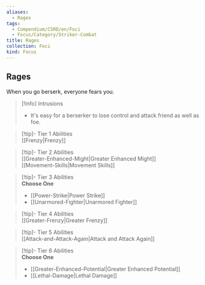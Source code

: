 ```yaml
---
aliases:
  - Rages
tags:
  - Compendium/CSRD/en/Foci
  - Focus/Category/Striker-Combat
title: Rages
collection: Foci
kind: Focus
---
```

## Rages  
When you go berserk, everyone fears you.  

>[!info] Intrusions  
>- It's easy for a berserker to lose control and attack friend as well as foe.  


>[!tip]- Tier 1 Abilities  
> [[Frenzy|Frenzy]]  


>[!tip]- Tier 2 Abilities  
> [[Greater-Enhanced-Might|Greater Enhanced Might]]  
> [[Movement-Skills|Movement Skills]]  


>[!tip]- Tier 3 Abilities  
> **Choose One**  
>- [[Power-Strike|Power Strike]]  
>- [[Unarmored-Fighter|Unarmored Fighter]]  


>[!tip]- Tier 4 Abilities  
> [[Greater-Frenzy|Greater Frenzy]]  


>[!tip]- Tier 5 Abilities  
> [[Attack-and-Attack-Again|Attack and Attack Again]]  


>[!tip]- Tier 6 Abilities  
> **Choose One**  
>- [[Greater-Enhanced-Potential|Greater Enhanced Potential]]  
>- [[Lethal-Damage|Lethal Damage]]